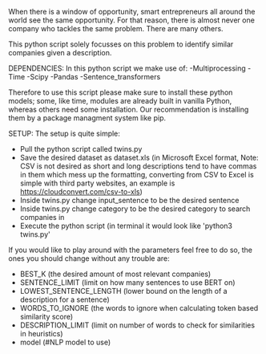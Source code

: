 When there is a window of opportunity, smart entrepreneurs all around the world see the same opportunity. For that reason, there is almost never one company who tackles the same problem. There are many others.

This python script solely focusses on this problem to identify similar companies given a description.

DEPENDENCIES:
In this python script we make use of:
-Multiprocessing
-Time
-Scipy
-Pandas
-Sentence_transformers

Therefore to use this script please make sure to install these python models; some, like time, modules are already built in vanilla Python, whereas others need some installation. Our recommendation is installing them by a package managment system like pip.

SETUP:
The setup is quite simple:
* Pull the python script called twins.py
* Save the desired dataset as dataset.xls (in Microsoft Excel format, Note: CSV is not desired as short and long descriptions tend to have commas in them which mess up the formatting, converting from CSV to Excel is simple with third party websites, an example is https://cloudconvert.com/csv-to-xls)
* Inside twins.py change input_sentence to be the desired sentence
* Inside twins.py change category to be the desired category to search companies in
* Execute the python script (in terminal it would look like 'python3 twins.py'

If you would like to play around with the parameters feel free to do so, the ones you should change without any trouble are:
- BEST_K (the desired amount of most relevant companies)
- SENTENCE_LIMIT (limit on how many sentences to use BERT on)
- LOWEST_SENTENCE_LENGTH (lower bound on the length of a description for a sentence)
- WORDS_TO_IGNORE (the words to ignore when calculating token based similarity score)
- DESCRIPTION_LIMIT (limit on number of words to check for similarities in heuristics)
- model (#NLP model to use)


